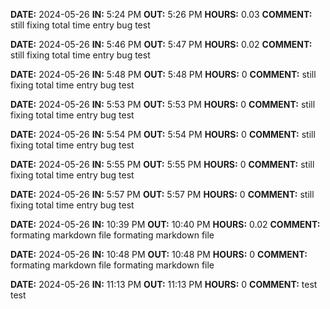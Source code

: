 **DATE:** 2024-05-26 **IN:** 5:24 PM **OUT:** 5:26 PM **HOURS:** 0.03
**COMMENT:**
still fixing total time entry bug
test


**DATE:** 2024-05-26 **IN:** 5:46 PM **OUT:** 5:47 PM **HOURS:** 0.02
**COMMENT:**
still fixing total time entry bug
test


**DATE:** 2024-05-26 **IN:** 5:48 PM **OUT:** 5:48 PM **HOURS:** 0
**COMMENT:**
still fixing total time entry bug
test


**DATE:** 2024-05-26 **IN:** 5:53 PM **OUT:** 5:53 PM **HOURS:** 0
**COMMENT:**
still fixing total time entry bug
test


**DATE:** 2024-05-26 **IN:** 5:54 PM **OUT:** 5:54 PM **HOURS:** 0
**COMMENT:**
still fixing total time entry bug
test


**DATE:** 2024-05-26 **IN:** 5:55 PM **OUT:** 5:55 PM **HOURS:** 0
**COMMENT:**
still fixing total time entry bug
test


**DATE:** 2024-05-26 **IN:** 5:57 PM **OUT:** 5:57 PM **HOURS:** 0
**COMMENT:**
still fixing total time entry bug
test


**DATE:** 2024-05-26 **IN:** 10:39 PM **OUT:** 10:40 PM **HOURS:** 0.02
**COMMENT:**
formating markdown file
formating markdown file


**DATE:** 2024-05-26 **IN:** 10:48 PM **OUT:** 10:48 PM **HOURS:** 0
**COMMENT:**
formating markdown file
formating markdown file


**DATE:** 2024-05-26 **IN:** 11:13 PM **OUT:** 11:13 PM **HOURS:** 0
**COMMENT:**
test
test


